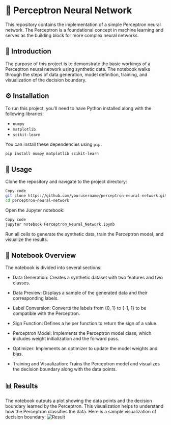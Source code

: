 # 🧠 Perceptron Neural Network

This repository contains the implementation of a simple Perceptron neural network. The Perceptron is a foundational concept in machine learning and serves as the building block for more complex neural networks.


## 📝 Introduction

The purpose of this project is to demonstrate the basic workings of a Perceptron neural network using synthetic data. The notebook walks through the steps of data generation, model definition, training, and visualization of the decision boundary.


## ⚙️ Installation

To run this project, you'll need to have Python installed along with the following libraries:

- `numpy`
- `matplotlib`
- `scikit-learn`

You can install these dependencies using `pip`:

```bash
pip install numpy matplotlib scikit-learn
```


## 🚀 Usage

Clone the repository and navigate to the project directory:

```bash
Copy code
git clone https://github.com/yourusername/perceptron-neural-network.git
cd perceptron-neural-network
```

Open the Jupyter notebook:

```bash
Copy code
jupyter notebook Perceptron_Neural_Network.ipynb
```
Run all cells to generate the synthetic data, train the Perceptron model, and visualize the results.


## 📓 Notebook Overview

The notebook is divided into several sections:

- Data Generation: Creates a synthetic dataset with two features and two classes.

- Data Preview: Displays a sample of the generated data and their corresponding labels.

- Label Conversion: Converts the labels from {0, 1} to {-1, 1} to be compatible with the Perceptron.

- Sign Function: Defines a helper function to return the sign of a value.

- Perceptron Model: Implements the Perceptron model class, which includes weight initialization and the forward pass.

- Optimizer: Implements an optimizer to update the model weights and bias.

- Training and Visualization: Trains the Perceptron model and visualizes the decision boundary along with the data points.
  

## 📊 Results

The notebook outputs a plot showing the data points and the decision boundary learned by the Perceptron. This visualization helps to understand how the Perceptron classifies the data.
Here is a sample visualization of decision boundary:
![Result](https://github.com/user-attachments/assets/80ac15bc-b958-45ee-a831-119805844129)
